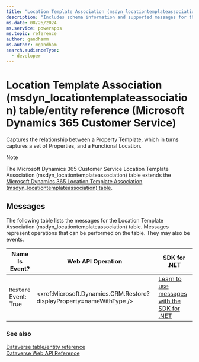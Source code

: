 ```yaml
---
title: "Location Template Association (msdyn_locationtemplateassociation) table/entity reference (Microsoft Dynamics 365 Customer Service)"
description: "Includes schema information and supported messages for the Location Template Association (msdyn_locationtemplateassociation) table/entity with Microsoft Dynamics 365 Customer Service."
ms.date: 08/26/2024
ms.service: powerapps
ms.topic: reference
author: gandhamm
ms.author: mgandham
search.audienceType: 
  - developer
---
```


# Location Template Association (msdyn_locationtemplateassociation) table/entity reference (Microsoft Dynamics 365 Customer Service)

Captures the relationship between a Property Template, which in turns captures a set of Properties, and a Functional Location.

> [!NOTE]
> The Microsoft Dynamics 365 Customer Service Location Template Association (msdyn_locationtemplateassociation) table extends the [Microsoft Dynamics 365 Location Template Association (msdyn_locationtemplateassociation) table](/dynamics365/developer/entities/msdyn_locationtemplateassociation).


## Messages

The following table lists the messages for the Location Template Association (msdyn_locationtemplateassociation) table.
Messages represent operations that can be performed on the table. They may also be events.

| Name <br />Is Event? |Web API Operation |SDK for .NET |
| ---- | ----- |----- |
| `Restore`<br />Event: True |<xref:Microsoft.Dynamics.CRM.Restore?displayProperty=nameWithType /> |[Learn to use messages with the SDK for .NET](/power-apps/developer/data-platform/org-service/use-messages)|





### See also

[Dataverse table/entity reference](../about-entity-reference.md)  
[Dataverse Web API Reference](/power-apps/developer/data-platform/webapi/reference/about)   

